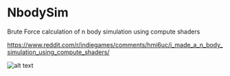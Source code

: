 # NbodySim
Brute Force calculation of n body simulation using compute shaders

https://www.reddit.com/r/indiegames/comments/hmi6uc/i_made_a_n_body_simulation_using_compute_shaders/

![alt text](https://i.imgur.com/3AjEmno.gifv)
